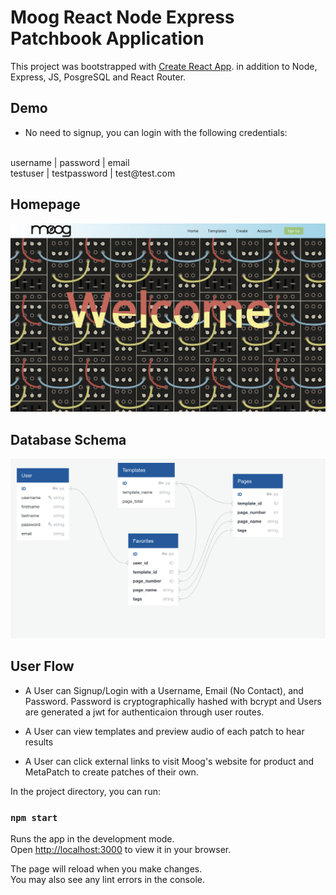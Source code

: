# Moog React Node Express Patchbook Application

This project was bootstrapped with [Create React App](https://github.com/facebook/create-react-app).
in addition to Node, Express, JS, PosgreSQL and React Router.

## Demo
* No need to signup, you can login with the following credentials:

 <br>
 username | password     | email  
 <br>
testuser | testpassword | test@test.com

## Homepage

![Homepage](client/public/images/HomePage-SS.png)

## Database Schema

![Database Schema](client/public/images/Schema.png)


## User Flow

* A User can Signup/Login with a Username, Email (No Contact), and Password. Password is cryptographically hashed with bcrypt and Users are generated a jwt for authenticaion through user routes.

* A User can view templates and preview audio of each patch to hear results

* A User can click external links to visit Moog's website for product and MetaPatch to create patches of their own.


In the project directory, you can run:

### `npm start`

Runs the app in the development mode.\
Open [http://localhost:3000](http://localhost:3000) to view it in your browser.

The page will reload when you make changes.\
You may also see any lint errors in the console.

